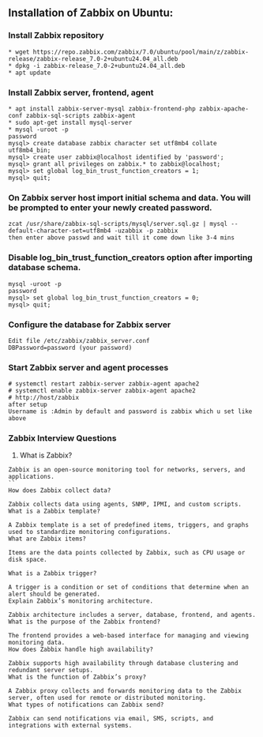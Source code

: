 ## Installation of Zabbix on Ubuntu:

### Install Zabbix repository
```
* wget https://repo.zabbix.com/zabbix/7.0/ubuntu/pool/main/z/zabbix-release/zabbix-release_7.0-2+ubuntu24.04_all.deb
* dpkg -i zabbix-release_7.0-2+ubuntu24.04_all.deb
* apt update
```

### Install Zabbix server, frontend, agent
```
* apt install zabbix-server-mysql zabbix-frontend-php zabbix-apache-conf zabbix-sql-scripts zabbix-agent
* sudo apt-get install mysql-server
* mysql -uroot -p
password
mysql> create database zabbix character set utf8mb4 collate utf8mb4_bin;
mysql> create user zabbix@localhost identified by 'password';
mysql> grant all privileges on zabbix.* to zabbix@localhost;
mysql> set global log_bin_trust_function_creators = 1;
mysql> quit;
```
### On Zabbix server host import initial schema and data. You will be prompted to enter your newly created password.
```
zcat /usr/share/zabbix-sql-scripts/mysql/server.sql.gz | mysql --default-character-set=utf8mb4 -uzabbix -p zabbix
then enter above passwd and wait till it come down like 3-4 mins
```
### Disable log_bin_trust_function_creators option after importing database schema.
```
mysql -uroot -p
password
mysql> set global log_bin_trust_function_creators = 0;
mysql> quit;
```
### Configure the database for Zabbix server
```
Edit file /etc/zabbix/zabbix_server.conf
DBPassword=password (your password)
```
### Start Zabbix server and agent processes
```
# systemctl restart zabbix-server zabbix-agent apache2
# systemctl enable zabbix-server zabbix-agent apache2
# http://host/zabbix
after setup 
Username is :Admin by default and password is zabbix which u set like above
```

### Zabbix Interview Questions

1. What is Zabbix?
```
Zabbix is an open-source monitoring tool for networks, servers, and applications.
``
How does Zabbix collect data?

Zabbix collects data using agents, SNMP, IPMI, and custom scripts.
What is a Zabbix template?

A Zabbix template is a set of predefined items, triggers, and graphs used to standardize monitoring configurations.
What are Zabbix items?

Items are the data points collected by Zabbix, such as CPU usage or disk space.

What is a Zabbix trigger?

A trigger is a condition or set of conditions that determine when an alert should be generated.
Explain Zabbix’s monitoring architecture.

Zabbix architecture includes a server, database, frontend, and agents.
What is the purpose of the Zabbix frontend?

The frontend provides a web-based interface for managing and viewing monitoring data.
How does Zabbix handle high availability?

Zabbix supports high availability through database clustering and redundant server setups.
What is the function of Zabbix’s proxy?

A Zabbix proxy collects and forwards monitoring data to the Zabbix server, often used for remote or distributed monitoring.
What types of notifications can Zabbix send?

Zabbix can send notifications via email, SMS, scripts, and integrations with external systems.


```